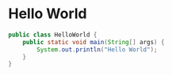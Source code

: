 # Hello World

```java
public class HelloWorld {
    public static void main(String[] args) {
        System.out.println("Hello World");
    }
}
```

